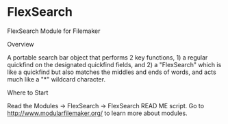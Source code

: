 # FlexSearch
FlexSearch Module for Filemaker

Overview

A portable search bar object that performs 2 key functions, 1) a regular quickfind on the designated quickfind fields, and 2) a "FlexSearch" which is like a quickfind but also matches the middles and ends of words, and acts much like a "*" wildcard character.

Where to Start

Read the Modules -> FlexSearch -> FlexSearch READ ME script. Go to http://www.modularfilemaker.org/ to learn more about modules.
